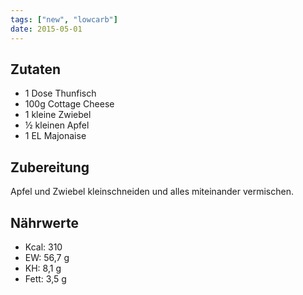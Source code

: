 ```yaml
---
tags: ["new", "lowcarb"]
date: 2015-05-01
---
```


## Zutaten
- 1     Dose Thunfisch
- 100g  Cottage Cheese
- 1     kleine Zwiebel
- ½     kleinen Apfel
- 1     EL Majonaise

## Zubereitung
Apfel und Zwiebel kleinschneiden und alles miteinander vermischen.

## Nährwerte
- Kcal: 310
- EW:    56,7 g
- KH:     8,1 g
- Fett:   3,5 g
